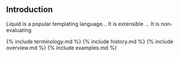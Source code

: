 ## Introduction

Liquid is a popular templating language... It is extensible ... It is non-evaluating

{% include terminology.md %}
{% include history.md %}
{% include overview.md %}
{% include examples.md %}
